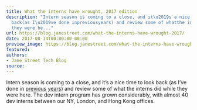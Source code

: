 ```yaml
---
title: What the interns have wrought, 2017 edition
description: "Intern season is coming to a close, and it\u2019s a nice time to look
  back(as I\u2019ve done inpreviousyears) and review some of whatthe interns did while
  they were he..."
url: https://blog.janestreet.com/what-the-interns-have-wrought-2017/
date: 2017-08-14T00:00:00-00:00
preview_image: https://blog.janestreet.com/what-the-interns-have-wrought-2017/what_interns_wrought.png
featured:
authors:
- Jane Street Tech Blog
source:
---
```


<p>Intern season is coming to a close, and it&rsquo;s a nice time to look back
(as I&rsquo;ve done in
<a href="https://blog.janestreet.com/what-the-interns-have-wrought-rpc_parallel-and-core_profiler">previous</a>
<a href="https://blog.janestreet.com/what-the-interns-have-wrought-2016">years</a>) and review some of what
the interns did while they were here. The dev intern program has grown
considerably, with almost 40 dev interns between our NY, London, and
Hong Kong offices.</p>


